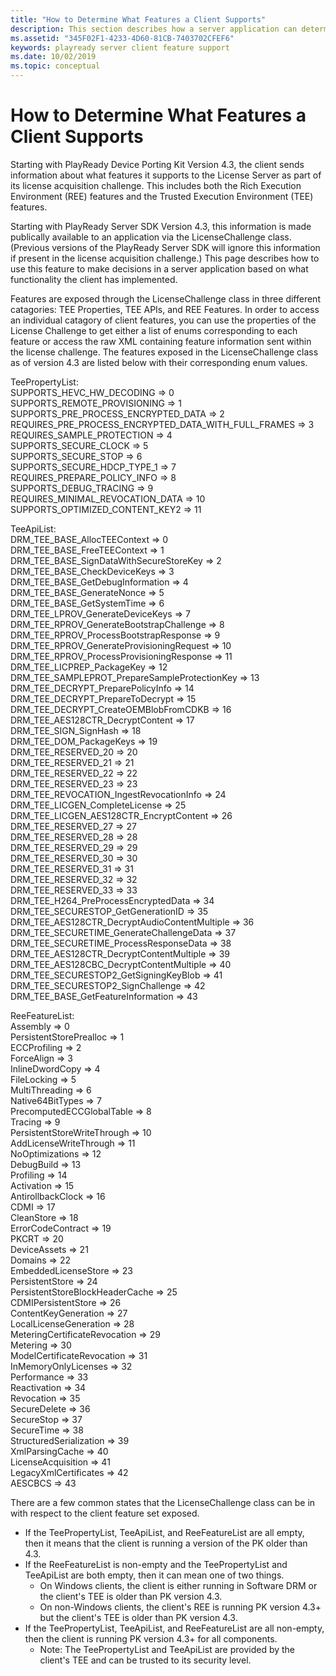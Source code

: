 ```yaml
---
title: "How to Determine What Features a Client Supports"
description: This section describes how a server application can determine whether a client supports a given feature or not.
ms.assetid: "345F02F1-4233-4D60-81CB-7403702CFEF6"
keywords: playready server client feature support
ms.date: 10/02/2019
ms.topic: conceptual
---
```


# How to Determine What Features a Client Supports

Starting with PlayReady Device Porting Kit Version 4.3, the client sends information about what features it supports to the License Server as part of its license acquisition challenge. This includes both the Rich Execution Environment (REE) features and the Trusted Execution Environment (TEE) features.

Starting with PlayReady Server SDK Version 4.3, this information is made publically available to an application via the LicenseChallenge class. (Previous versions of the PlayReady Server SDK will ignore this information if present in the license acquisition challenge.) This page describes how to use this feature to make decisions in a server application based on what functionality the client has implemented.

Features are exposed through the LicenseChallenge class in three different catagories: TEE Properties, TEE APIs, and REE Features. In order to access an individual catagory of client features, you can use the properties of the License Challenge to get either a list of enums corresponding to each feature or access the raw XML containing feature information sent within the license challenge. The features exposed in the LicenseChallenge class as of version 4.3 are listed below with their corresponding enum values.

TeePropertyList:<br/>
    SUPPORTS_HEVC_HW_DECODING                            => 0<br/>
    SUPPORTS_REMOTE_PROVISIONING                         => 1<br/>
    SUPPORTS_PRE_PROCESS_ENCRYPTED_DATA                  => 2<br/>
    REQUIRES_PRE_PROCESS_ENCRYPTED_DATA_WITH_FULL_FRAMES => 3<br/>
    REQUIRES_SAMPLE_PROTECTION                           => 4<br/>
    SUPPORTS_SECURE_CLOCK                                => 5<br/>
    SUPPORTS_SECURE_STOP                                 => 6<br/>
    SUPPORTS_SECURE_HDCP_TYPE_1                          => 7<br/>
    REQUIRES_PREPARE_POLICY_INFO                         => 8<br/>
    SUPPORTS_DEBUG_TRACING                               => 9<br/>
    REQUIRES_MINIMAL_REVOCATION_DATA                     => 10<br/>
    SUPPORTS_OPTIMIZED_CONTENT_KEY2                      => 11<br/>

TeeApiList:<br/>
    DRM_TEE_BASE_AllocTEEContext                         => 0<br/>
    DRM_TEE_BASE_FreeTEEContext                          => 1<br/>
    DRM_TEE_BASE_SignDataWithSecureStoreKey              => 2<br/>
    DRM_TEE_BASE_CheckDeviceKeys                         => 3<br/>
    DRM_TEE_BASE_GetDebugInformation                     => 4<br/>
    DRM_TEE_BASE_GenerateNonce                           => 5<br/>
    DRM_TEE_BASE_GetSystemTime                           => 6<br/>
    DRM_TEE_LPROV_GenerateDeviceKeys                     => 7<br/>
    DRM_TEE_RPROV_GenerateBootstrapChallenge             => 8<br/>
    DRM_TEE_RPROV_ProcessBootstrapResponse               => 9<br/>
    DRM_TEE_RPROV_GenerateProvisioningRequest            => 10<br/>
    DRM_TEE_RPROV_ProcessProvisioningResponse            => 11<br/>
    DRM_TEE_LICPREP_PackageKey                           => 12<br/>
    DRM_TEE_SAMPLEPROT_PrepareSampleProtectionKey        => 13<br/>
    DRM_TEE_DECRYPT_PreparePolicyInfo                    => 14<br/>
    DRM_TEE_DECRYPT_PrepareToDecrypt                     => 15<br/>
    DRM_TEE_DECRYPT_CreateOEMBlobFromCDKB                => 16<br/>
    DRM_TEE_AES128CTR_DecryptContent                     => 17<br/>
    DRM_TEE_SIGN_SignHash                                => 18<br/>
    DRM_TEE_DOM_PackageKeys                              => 19<br/>
    DRM_TEE_RESERVED_20                                  => 20<br/>
    DRM_TEE_RESERVED_21                                  => 21<br/>
    DRM_TEE_RESERVED_22                                  => 22<br/>
    DRM_TEE_RESERVED_23                                  => 23<br/>
    DRM_TEE_REVOCATION_IngestRevocationInfo              => 24<br/>
    DRM_TEE_LICGEN_CompleteLicense                       => 25<br/>
    DRM_TEE_LICGEN_AES128CTR_EncryptContent              => 26<br/>
    DRM_TEE_RESERVED_27                                  => 27<br/>
    DRM_TEE_RESERVED_28                                  => 28<br/>
    DRM_TEE_RESERVED_29                                  => 29<br/>
    DRM_TEE_RESERVED_30                                  => 30<br/>
    DRM_TEE_RESERVED_31                                  => 31<br/>
    DRM_TEE_RESERVED_32                                  => 32<br/>
    DRM_TEE_RESERVED_33                                  => 33<br/>
    DRM_TEE_H264_PreProcessEncryptedData                 => 34<br/>
    DRM_TEE_SECURESTOP_GetGenerationID                   => 35<br/>
    DRM_TEE_AES128CTR_DecryptAudioContentMultiple        => 36<br/>
    DRM_TEE_SECURETIME_GenerateChallengeData             => 37<br/>
    DRM_TEE_SECURETIME_ProcessResponseData               => 38<br/>
    DRM_TEE_AES128CTR_DecryptContentMultiple             => 39<br/>
    DRM_TEE_AES128CBC_DecryptContentMultiple             => 40<br/>
    DRM_TEE_SECURESTOP2_GetSigningKeyBlob                => 41<br/>
    DRM_TEE_SECURESTOP2_SignChallenge                    => 42<br/>
    DRM_TEE_BASE_GetFeatureInformation                   => 43<br/>

ReeFeatureList:<br/>
    Assembly                                             => 0<br/>
    PersistentStorePrealloc                              => 1<br/>
    ECCProfiling                                         => 2<br/>
    ForceAlign                                           => 3<br/>
    InlineDwordCopy                                      => 4<br/>
    FileLocking                                          => 5<br/>
    MultiThreading                                       => 6<br/>
    Native64BitTypes                                     => 7<br/>
    PrecomputedECCGlobalTable                            => 8<br/>
    Tracing                                              => 9<br/>
    PersistentStoreWriteThrough                          => 10<br/>
    AddLicenseWriteThrough                               => 11<br/>
    NoOptimizations                                      => 12<br/>
    DebugBuild                                           => 13<br/>
    Profiling                                            => 14<br/>
    Activation                                           => 15<br/>
    AntirollbackClock                                    => 16<br/>
    CDMI                                                 => 17<br/>
    CleanStore                                           => 18<br/>
    ErrorCodeContract                                    => 19<br/>
    PKCRT                                                => 20<br/>
    DeviceAssets                                         => 21<br/>
    Domains                                              => 22<br/>
    EmbeddedLicenseStore                                 => 23<br/>
    PersistentStore                                      => 24<br/>
    PersistentStoreBlockHeaderCache                      => 25<br/>
    CDMIPersistentStore                                  => 26<br/>
    ContentKeyGeneration                                 => 27<br/>
    LocalLicenseGeneration                               => 28<br/>
    MeteringCertificateRevocation                        => 29<br/>
    Metering                                             => 30<br/>
    ModelCertificateRevocation                           => 31<br/>
    InMemoryOnlyLicenses                                 => 32<br/>
    Performance                                          => 33<br/>
    Reactivation                                         => 34<br/>
    Revocation                                           => 35<br/>
    SecureDelete                                         => 36<br/>
    SecureStop                                           => 37<br/>
    SecureTime                                           => 38<br/>
    StructuredSerialization                              => 39<br/>
    XmlParsingCache                                      => 40<br/>
    LicenseAcquisition                                   => 41<br/>
    LegacyXmlCertificates                                => 42<br/>
    AESCBCS                                              => 43<br/>

There are a few common states that the LicenseChallenge class can be in with respect to the client feature set exposed.

* If the TeePropertyList, TeeApiList, and ReeFeatureList are all empty, then it means that the client is running a version of the PK older than 4.3.
* If the ReeFeatureList is non-empty and the TeePropertyList and TeeApiList are both empty, then it can mean one of two things.
    * On Windows clients, the client is either running in Software DRM or the client's TEE is older than PK version 4.3.
    * On non-Windows clients, the client's REE is running PK version 4.3+ but the client's TEE is older than PK version 4.3.
* If the TeePropertyList, TeeApiList, and ReeFeatureList are all non-empty, then the client is running PK version 4.3+ for all components.
    * Note: The TeePropertyList and TeeApiList are provided by the client's TEE and can be trusted to its security level.

<br/><br/>

